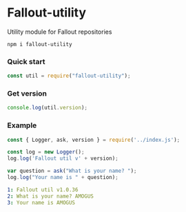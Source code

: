 # Fallout-utility
Utility module for Fallout repositories

```
npm i fallout-utility
```

### Quick start
```js
const util = require("fallout-utility");
```

### Get version
```js
console.log(util.version);
```

### Example

```js
const { Logger, ask, version } = require('../index.js');

const log = new Logger();
log.log('Fallout util v' + version);

var question = ask("What is your name? ");
log.log("Your name is " + question);
```

```yml
1: Fallout util v1.0.36
2: What is your name? AMOGUS
3: Your name is AMOGUS
```
